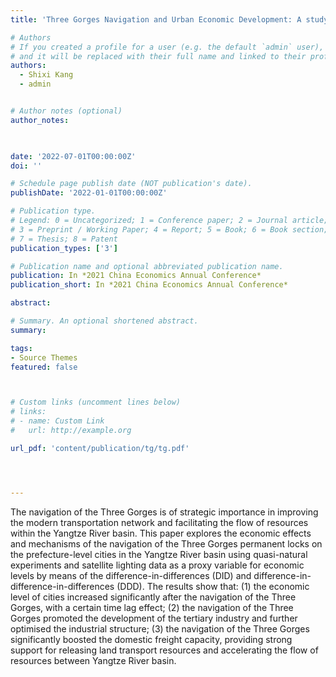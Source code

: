 ```yaml
---
title: 'Three Gorges Navigation and Urban Economic Development: A study based on DMSP/OLS satellite lighting data'

# Authors
# If you created a profile for a user (e.g. the default `admin` user), write the username (folder name) here
# and it will be replaced with their full name and linked to their profile.
authors:
  - Shixi Kang
  - admin


# Author notes (optional)
author_notes:
  


date: '2022-07-01T00:00:00Z'
doi: ''

# Schedule page publish date (NOT publication's date).
publishDate: '2022-01-01T00:00:00Z'

# Publication type.
# Legend: 0 = Uncategorized; 1 = Conference paper; 2 = Journal article;
# 3 = Preprint / Working Paper; 4 = Report; 5 = Book; 6 = Book section;
# 7 = Thesis; 8 = Patent
publication_types: ['3']

# Publication name and optional abbreviated publication name.
publication: In *2021 China Economics Annual Conference*
publication_short: In *2021 China Economics Annual Conference*

abstract: 

# Summary. An optional shortened abstract.
summary: 

tags:
- Source Themes
featured: false



# Custom links (uncomment lines below)
# links:
# - name: Custom Link
#   url: http://example.org

url_pdf: 'content/publication/tg/tg.pdf'




---
```


The navigation of the Three Gorges is of strategic importance in improving the modern transportation network and facilitating the flow of resources within the Yangtze River basin. This paper explores the economic effects and mechanisms of the navigation of the Three Gorges permanent locks on the prefecture-level cities in the Yangtze River basin using quasi-natural experiments and satellite lighting data as a proxy variable for economic levels by means of the difference-in-differences (DID) and difference-in-difference-in-differences (DDD). The results show that: (1) the economic level of cities increased significantly after the navigation of the Three Gorges, with a certain time lag effect; (2) the navigation of the Three Gorges promoted the development of the tertiary industry and further optimised the industrial structure; (3) the navigation of the Three Gorges significantly boosted the domestic freight capacity, providing strong support for releasing land transport resources and accelerating the flow of resources between Yangtze River basin.
